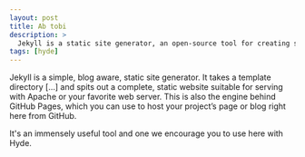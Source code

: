 ```yaml
---
layout: post
title: Ab tobi
description: >
  Jekyll is a static site generator, an open-source tool for creating simple yet powerful websites of all shapes and sizes.
tags: [hyde]
---
```




  > 
  Jekyll is a simple, blog aware, static site generator. It takes a template directory [...] and spits out a complete, static website suitable for serving with Apache or your favorite web server. This is also the engine behind GitHub Pages, which you can use to host your project’s page or blog right here from GitHub.

It's an immensely useful tool and one we encourage you to use here with Hyde.


